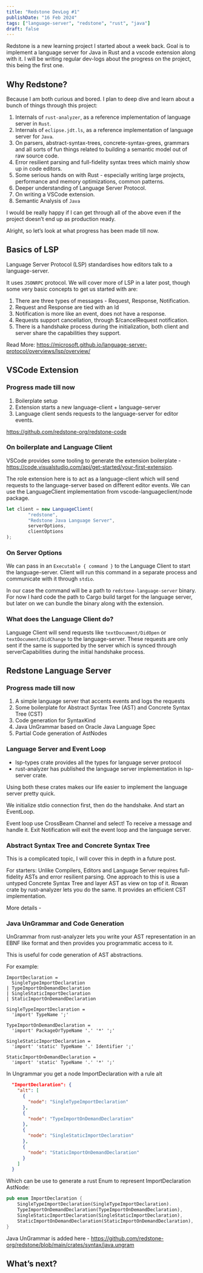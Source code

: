 ```yaml
---
title: "Redstone DevLog #1"
publishDate: "16 Feb 2024"
tags: ["language-server", "redstone", "rust", "java"]
draft: false
---
```


Redstone is a new learning project I started about a week back. Goal is to implement a language server for Java in Rust and a vscode extension along with it. I will be writing regular dev-logs about the progress on the project, this being the first one.

## Why Redstone?

Because I am both curious and bored. I plan to deep dive and learn about a bunch of things through this project:
1. Internals of `rust-analyzer`, as a reference implementation of language server in `Rust`.
2. Internals of `eclipse.jdt.ls`, as a reference implementation of language server for `Java`.
3. On parsers, abstract-syntax-trees, concrete-syntax-grees, grammars and all sorts of fun things related to building a semantic model out of raw source code.
4. Error resilient parsing and full-fidelity syntax trees which mainly show up in code editors.
5. Some serious hands on with Rust - especially writing large projects, performance and memory optimizations, common patterns.
6. Deeper understanding of Language Server Protocol.
7. On writing a VSCode extension.
8. Semantic Analysis of `Java`

I would be really happy if I can get through all of the above even if the project doesn’t end up as production ready.


Alright, so let’s look at what progress has been made till now.

## Basics of LSP


Language Server Protocol (LSP) standardises how editors talk to a language-server.

It uses `JSONRPC` protocol. We will cover more of LSP in a later post, though some very basic concepts to get us started with are:

1. There are three types of messages - Request, Response, Notification.
2. Request and Response are tied with an Id
3. Notification is more like an event, does not have a response.
4. Requests support cancellation, through $/cancelRequest notification.
5. There is a handshake process during the initialization, both client and server share the capabilities they support.

Read More:
https://microsoft.github.io/language-server-protocol/overviews/lsp/overview/


## VSCode Extension

### Progress made till now
1. Boilerplate setup
2. Extension starts a new language-client + language-server
3. Language client sends requests to the language-server for editor events.

https://github.com/redstone-org/redstone-code

### On boilerplate and Language Client

VSCode provides some tooling to generate the extension boilerplate - https://code.visualstudio.com/api/get-started/your-first-extension.

The role extension here is to act as a language-client which will send requests to the language-server based on different editor events. We can use the LanguageClient implementation from vscode-languageclient/node package.

```ts
let client = new LanguageClient(
		"redstone",
		"Redstone Java Language Server",
		serverOptions,
		clientOptions
);
```

### On Server Options

We can pass in an `Executable { command }` to the Language Client to start the language-server. Client will run this command in a separate process and communicate with it through `stdio`.

In our case the command will be a path to `redstone-language-server` binary.  For now I hard code the path to Cargo build target for the language server, but later on we can bundle the binary along with the extension.

### What does the Language Client do?

Language Client will send requests like `textDocument/DidOpen` or `textDocument/DidChange` to the language-server. These requests are only sent if the same is supported by the server which is synced through serverCapabilities during the initial handshake process.

## Redstone Language Server

### Progress made till now
1. A simple language server that accents events and logs the requests
2. Some boilerplate for Abstract Syntax Tree (AST) and Concrete Syntax Tree (CST)
3. Code generation for SyntaxKind
4. Java UnGrammar based on Oracle Java Language Spec
5. Partial Code generation of AstNodes


### Language Server and Event Loop

- lsp-types crate provides all the types for language server protocol
- rust-analyzer has published the language server implementation in lsp-server crate.

Using both these crates makes our life easier to implement the language server pretty quick.

We initialize stdio connection first, then do the handshake. And start an EventLoop.

Event loop use CrossBeam Channel and select! To receive a message and handle it. Exit Notification will exit the event loop and the language server.

### Abstract Syntax Tree and Concrete Syntax Tree

This is a complicated topic, I will cover this in depth in a future post.

For starters:
Unlike Compilers, Editors and Language Server requires full-fidelity ASTs and error resilient parsing.
One approach to this is use a untyped Concrete Syntax Tree and layer AST as view on top of it.
Rowan crate by rust-analyzer lets you do the same. It provides an efficient CST implementation.

More details - 

### Java UnGrammar and Code Generation

UnGrammar from rust-analyzer lets you write your AST representation in an EBNF like format and then provides you programmatic access to it.

This is useful for code generation of AST abstractions.

For example:


```
ImportDeclaration =
  SingleTypeImportDeclaration
| TypeImportOnDemandDeclaration
| SingleStaticImportDeclaration
| StaticImportOnDemandDeclaration

SingleTypeImportDeclaration =
  'import' TypeName ';'

TypeImportOnDemandDeclaration =
  'import' PackageOrTypeName '.' '*' ';'

SingleStaticImportDeclaration =
  'import' 'static' TypeName '.' Identifier ';'

StaticImportOnDemandDeclaration =
  'import' 'static' TypeName '.' '*' ';'
```



In Ungrammar you get a node ImportDeclaration with a rule alt

```json
  "ImportDeclaration": {
    "alt": [
      {
        "node": "SingleTypeImportDeclaration"
      },
      {
        "node": "TypeImportOnDemandDeclaration"
      },
      {
        "node": "SingleStaticImportDeclaration"
      },
      {
        "node": "StaticImportOnDemandDeclaration"
      }
    ]
  }
```

Which can be use to generate a rust Enum to represent ImportDeclaration AstNode:

```rs
pub enum ImportDeclaration {
	SingleTypeImportDeclaration(SingleTypeImportDeclaration).
	TypeImportOnDemandDeclaration(TypeImportOnDemandDeclaration),
	SingleStaticImportDeclaration(SingleStaticImportDeclaration),
	StaticImportOnDemandDeclaration(StaticImportOnDemandDeclaration),
}
```


Java UnGrammar is added here - https://github.com/redstone-org/redstone/blob/main/crates/syntax/java.ungram

## What’s next?
